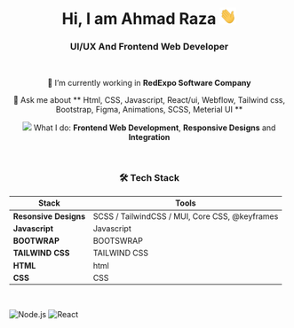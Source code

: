 <h1 align="center">Hi, I am Ahmad Raza </a> <img src="https://raw.githubusercontent.com/ABSphreak/ABSphreak/master/gifs/Hi.gif" width="30px" height="30px"></h1>

<h3 align="center">UI/UX And Frontend Web Developer</h3>

 
 <br/>
 
 <div align="center">

🌱 I’m currently working in **RedExpo Software Company**

💬 Ask me about ** Html, CSS, Javascript, React/ui, Webflow,  Tailwind css, Bootstrap, Figma, Animations, SCSS, Meterial UI **

<img src="https://media.giphy.com/media/WUlplcMpOCEmTGBtBW/giphy.gif" width="30"> What I do: **Frontend Web Development**, **Responsive Designs** and **Integration**
  
</div>
 
<br/>

 <div align="center">
 
<h3 align="center" > 🛠 Tech Stack </h3>

| Stack | Tools |
|---|---|
|**Resonsive Designs**| SCSS / TailwindCSS / MUI,  Core CSS, @keyframes|
|**Javascript**| Javascript|
|**BOOTWRAP**|BOOTSWRAP|
|**TAILWIND CSS**|TAILWIND CSS|
|**HTML**| html|
|**CSS**| CSS|

 </div>
<br/>



<p align="center">
 
![Node.js ](https://www.w3schools.com/TAGS/default.asp)
![React](https://img.shields.io/badge/react-%2320232a.svg?logo=react&logoColor=%2361DAFB)
 
 </p>

